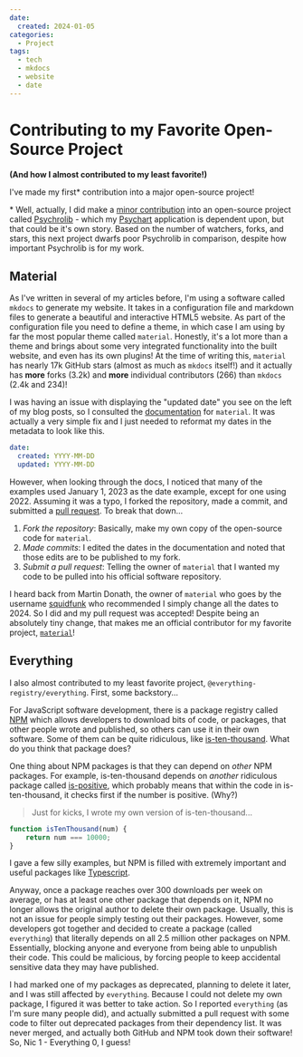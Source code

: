 ```yaml
---
date:
  created: 2024-01-05
categories:
  - Project
tags:
  - tech
  - mkdocs
  - website
  - date
---
```

# Contributing to my Favorite Open-Source Project

**(And how I almost contributed to my least favorite!)**

I've made my first\* contribution into a major open-source project!

\* Well, actually, I did make a [minor contribution](https://github.com/psychrometrics/psychrolib/pull/82) into an open-source project called [Psychrolib](https://github.com/psychrometrics/psychrolib) - which my [Psychart](https://psychart.nicfv.com/) application is dependent upon, but that could be it's own story. Based on the number of watchers, forks, and stars, this next project dwarfs poor Psychrolib in comparison, despite how important Psychrolib is for my work.

<!-- more -->

## Material

As I've written in several of my articles before, I'm using a software called `mkdocs` to generate my website. It takes in a configuration file and markdown files to generate a beautiful and interactive HTML5 website. As part of the configuration file you need to define a theme, in which case I am using by far the most popular theme called `material`. Honestly, it's a lot more than a theme and brings about some very integrated functionality into the built website, and even has its own plugins! At the time of writing this, `material` has nearly 17k GitHub stars (almost as much as `mkdocs` itself!) and it actually has **more** forks (3.2k) and **more** individual contributors (266) than `mkdocs` (2.4k and 234)!

I was having an issue with displaying the "updated date" you see on the left of my blog posts, so I consulted the [documentation](https://squidfunk.github.io/mkdocs-material/) for `material`. It was actually a very simple fix and I just needed to reformat my dates in the metadata to look like this.

```yaml
date:
  created: YYYY-MM-DD
  updated: YYYY-MM-DD
```

However, when looking through the docs, I noticed that many of the examples used January 1, 2023 as the date example, except for one using 2022. Assuming it was a typo, I forked the repository, made a commit, and submitted a [pull request](https://github.com/squidfunk/mkdocs-material/pull/6598). To break that down...

1. *Fork the repository*: Basically, make my own copy of the open-source code for `material`.
1. *Made commits*: I edited the dates in the documentation and noted that those edits are to be published to my fork.
1. *Submit a pull request*: Telling the owner of `material` that I wanted my code to be pulled into his official software repository.

I heard back from Martin Donath, the owner of `material` who goes by the username [squidfunk](https://github.com/squidfunk) who recommended I simply change all the dates to 2024. So I did and my pull request was accepted! Despite being an absolutely tiny change, that makes me an official contributor for my favorite project, [`material`](https://github.com/squidfunk/mkdocs-material)!

## Everything

I also almost contributed to my least favorite project, `@everything-registry/everything`. First, some backstory...

For JavaScript software development, there is a package registry called [NPM](https://www.npmjs.com/) which allows developers to download bits of code, or packages, that other people wrote and published, so others can use it in their own software. Some of them can be quite ridiculous, like [is-ten-thousand](https://www.npmjs.com/package/is-ten-thousand). What do you think that package does?

One thing about NPM packages is that they can depend on *other* NPM packages. For example, is-ten-thousand depends on *another* ridiculous package called [is-positive](https://www.npmjs.com/package/is-positive), which probably means that within the code in is-ten-thousand, it checks first if the number is positive. (Why?)

> Just for kicks, I wrote my own version of is-ten-thousand...

```js
function isTenThousand(num) {
    return num === 10000;
}
```

I gave a few silly examples, but NPM is filled with extremely important and useful packages like [Typescript](https://www.npmjs.com/package/typescript).

Anyway, once a package reaches over 300 downloads per week on average, or has at least one other package that depends on it, NPM no longer allows the original author to delete their own package. Usually, this is not an issue for people simply testing out their packages. However, some developers got together and decided to create a package (called `everything`) that literally depends on all 2.5 million other packages on NPM. Essentially, blocking anyone and everyone from being able to unpublish their code. This could be malicious, by forcing people to keep accidental sensitive data they may have published.

I had marked one of my packages as deprecated, planning to delete it later, and I was still affected by `everything`. Because I could not delete my own package, I figured it was better to take action. So I reported `everything` (as I'm sure many people did), and actually submitted a pull request with some code to filter out deprecated packages from their dependency list. It was never merged, and actually both GitHub and NPM took down their software! So, Nic 1 - Everything 0, I guess!